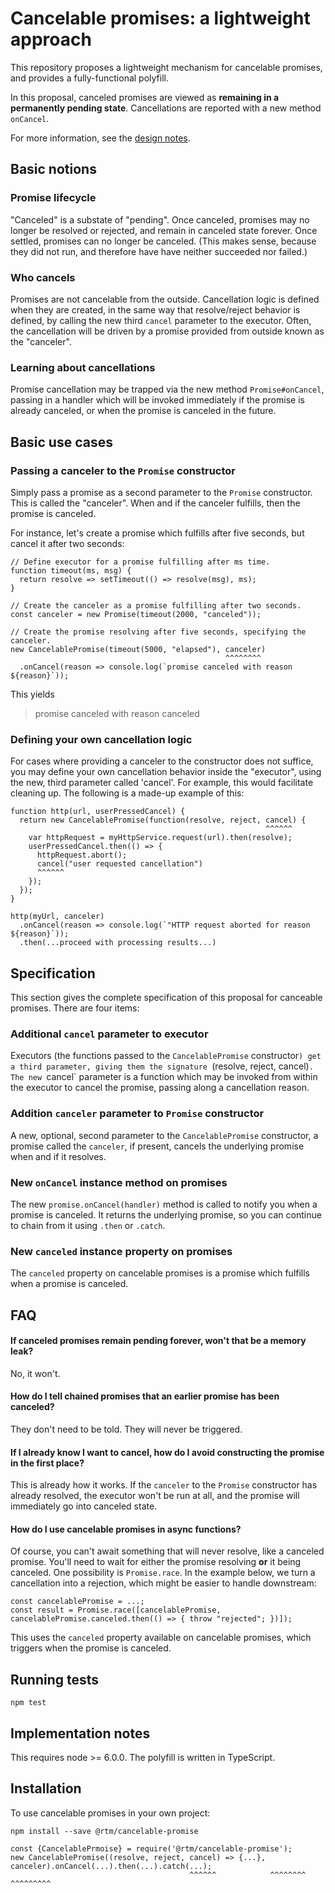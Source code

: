 # Cancelable promises: a lightweight approach

This repository proposes a lightweight mechanism for cancelable promises,
and provides a fully-functional polyfill.

In this proposal, canceled promises are viewed as **remaining in a permanently pending state**.
Cancellations are reported with a new method `onCancel`.

For more information, see the [design notes](./design-notes.md).

## Basic notions

### Promise lifecycle

"Canceled" is a substate of "pending".
Once canceled, promises may no longer be resolved or rejected,
and remain in canceled state forever.
Once settled, promises can no longer be canceled.
(This makes sense, because they did not run,
and therefore have have neither succeeded nor failed.)

### Who cancels

Promises are not cancelable from the outside.
Cancellation logic is defined when they are created,
in the same way that resolve/reject behavior is defined,
by calling the new third `cancel` parameter to the executor.
Often, the cancellation will be driven by a promise provided from outside known as the "canceler".

### Learning about cancellations

Promise cancellation may be trapped via the new method `Promise#onCancel`,
passing in a handler which will be invoked immediately if the promise is already canceled,
or when the promise is canceled in the future.

## Basic use cases

### Passing a canceler to the `Promise` constructor

Simply pass a promise as a second parameter to the `Promise` constructor.
This is called the "canceler".
When and if the canceler fulfills, then the promise is canceled.

For instance, let's create a promise which fulfills after five seconds, but cancel it after two seconds:

```
// Define executor for a promise fulfilling after ms time.
function timeout(ms, msg) {
  return resolve => setTimeout(() => resolve(msg), ms);
}

// Create the canceler as a promise fulfilling after two seconds.
const canceler = new Promise(timeout(2000, "canceled"));

// Create the promise resolving after five seconds, specifying the canceler.
new CancelablePromise(timeout(5000, "elapsed"), canceler)
                                                ^^^^^^^^
  .onCancel(reason => console.log(`promise canceled with reason ${reason}`));
```

This yields

> promise canceled with reason canceled

### Defining your own cancellation logic

For cases where providing a canceler to the constructor does not suffice,
you may define your own cancellation behavior inside the "executor",
using the new, third parameter called 'cancel'.
For example, this would facilitate cleaning up.
The following is a made-up example of this:

```
function http(url, userPressedCancel) {
  return new CancelablePromise(function(resolve, reject, cancel) {
                                                         ^^^^^^
    var httpRequest = myHttpService.request(url).then(resolve);
    userPressedCancel.then(() => {
      httpRequest.abort();
      cancel("user requested cancellation")
      ^^^^^^
    });
  });
}

http(myUrl, canceler)
  .onCancel(reason => console.log(`"HTTP request aborted for reason ${reason}`));
  .then(...proceed with processing results...)
```

## Specification

This section gives the complete specification of this proposal for canceable promises.
There are four items:

### Additional `cancel` parameter to executor

Executors (the functions passed to the `CancelablePromise` constructor`) get a third
parameter, giving them the signature `(resolve, reject, cancel)`.
The new `cancel` parameter is a function which may be invoked from within the executor to cancel the promise,
passing along a cancellation reason.

### Addition `canceler` parameter to `Promise` constructor

A new, optional, second parameter to the `CancelablePromise` constructor,
a promise called the `canceler`, if present,
cancels the underlying promise when and if it resolves.

### New `onCancel` instance method on promises

The new `promise.onCancel(handler)` method is called to notify you when a promise is canceled.
It returns the underlying promise,
so you can continue to chain from it using `.then` or `.catch`.

### New `canceled` instance property on promises

The `canceled` property on cancelable promises is a promise which fulfills when a promise is canceled.

## FAQ

#### If canceled promises remain pending forever, won't that be a memory leak?

No, it won't.

#### How do I tell chained promises that an earlier promise has been canceled?

They don't need to be told. They will never be triggered.

#### If I already know I want to cancel, how do I avoid constructing the promise in the first place?

This is already how it works.
If the `canceler` to the `Promise` constructor has already resolved,
the executor won't be run at all,
and the promise will immediately go into canceled state.

#### How do I use cancelable promises in async functions?

Of course, you can't await something that will never resolve, like a canceled promise.
You'll need to wait for either the promise resolving **or** it being canceled.
One possibility is `Promise.race`.
In the example below, we turn a cancellation into a rejection,
which might be easier to handle downstream:

```
const cancelablePromise = ...;
const result = Promise.race([cancelablePromise, cancelablePromise.canceled.then(() => { throw "rejected"; })]);
```

This uses the `canceled` property available on cancelable promises,
which triggers when the promise is canceled.

## Running tests

```
npm test
```

## Implementation notes

This requires node >= 6.0.0.
The polyfill is written in TypeScript.

## Installation

To use cancelable promises in your own project:

```
npm install --save @rtm/cancelable-promise

const {CancelablePrmoise} = require('@rtm/cancelable-promise');
new CancelablePromise((resolve, reject, cancel) => {...}, canceler).onCancel(...).then(...).catch(...);
                                        ^^^^^^            ^^^^^^^^ ^^^^^^^^^
```
